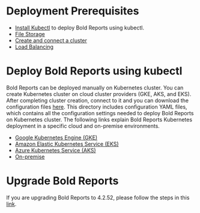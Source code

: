 # Deployment Prerequisites

* [Install Kubectl](https://kubernetes.io/docs/tasks/tools/#kubectl) to deploy Bold Reports using kubectl.
* [File Storage](pre-requisites.md#file-storage)
* [Create and connect a cluster](pre-requisites.md#create-and-connect-a-cluster)
* [Load Balancing](pre-requisites.md#load-balancing)

# Deploy Bold Reports using kubectl

Bold Reports can be deployed manually on Kubernetes cluster. You can create Kubernetes cluster on cloud cluster providers (GKE, AKS, and EKS). After completing cluster creation, connect to it and you can download the configuration files [here](deploy/). This directory includes configuration YAML files, which contains all the configuration settings needed to deploy Bold Reports on Kubernetes cluster. The following links explain Bold Reports Kubernetes deployment in a specific cloud and on-premise environments.

* [Google Kubernetes Engine (GKE)](google-gke.md)
* [Amazon Elastic Kubernetes Service (EKS)](amazon-eks.md)
* [Azure Kubernetes Service (AKS)](microsoft-aks.md)
* [On-premise](on-premise.md)

# Upgrade Bold Reports

If you are upgrading Bold Reports to 4.2.52, please follow the steps in this [link](/upgrade/4-1_upgrade.md).